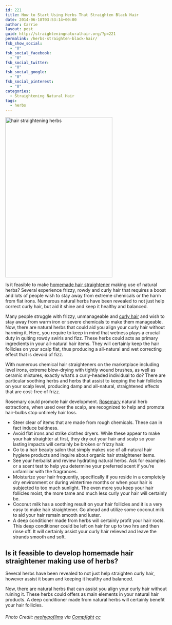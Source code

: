 ```yaml
---
id: 221
title: How to Start Using Herbs That Straighten Black Hair
date: 2014-06-18T03:53:14+00:00
author: Carrie
layout: post
guid: http://straighteningnaturalhair.org/?p=221
permalink: /herbs-straighten-black-hair/
fsb_show_social:
  - "0"
fsb_social_facebook:
  - "0"
fsb_social_twitter:
  - "0"
fsb_social_google:
  - "0"
fsb_social_pinterest:
  - "0"
categories:
  - Straightening Natural Hair
tags:
  - herbs
---
```

<img class="aligncenter size-full wp-image-222" src="http://straighteningnaturalhair.org/wp-content/uploads/2014/06/5298447899_6aab47b462.jpg" alt="hair straightening herbs" width="333" height="500" srcset="http://straighteningnaturalhair.org/wp-content/uploads/2014/06/5298447899_6aab47b462.jpg 333w, http://straighteningnaturalhair.org/wp-content/uploads/2014/06/5298447899_6aab47b462-199x300.jpg 199w" sizes="(max-width: 333px) 100vw, 333px" />

Is it feasible to make <a title="14 Natural Hair Straightening Home Remedies They Don’t Teach you in School" href="http://straighteningnaturalhair.org/natural-hair-straightening-home-remedies/" target="_blank">homemade hair straightener</a> making use of natural herbs? Several experience frizzy, rowdy and curly hair that requires a boost and lots of people wish to stay away from extreme chemicals or the harm from flat irons. Numerous natural herbs have been revealed to not just help correct curly hair, but aid it shine and keep it healthy and balanced.

Many people struggle with frizzy, unmanageable and <a title="The MSM Makes Hair Curly Article of Your Dreams" href="http://straighteningnaturalhair.org/msm-makes-hair-curly/" target="_blank">curly hair</a> and wish to stay away from warm iron or severe chemicals to make them manageable. Now, there are natural herbs that could aid you align your curly hair without harming it. Here, you require to keep in mind that wetness plays a crucial duty in quiting rowdy swirls and fizz. These herbs could acts as primary ingredients in your all-natural hair items. They will certainly keep the hair follicles on your scalp flat, thus producing a all-natural and wet correcting effect that is devoid of fizz.<!--more-->

With numerous chemical hair straighteners on the marketplace including level irons, extreme blow-drying with tightly wound brushes, as well as ceramic mixtures, exactly what&#8217;s a curly-headed individual to do? There are particular soothing herbs and herbs that assist to keeping the hair follicles on your scalp level, producing damp and all-natural, straightened effects that are cost-free of frizz.

Rosemary could promote hair development. <a href="http://en.wikipedia.org/wiki/Rosemary" target="_blank">Rosemary</a> natural herb extractions, when used over the scalp, are recognized to help and promote hair-bulbs stop untimely hair loss.

  * Steer clear of items that are made from rough chemicals. These can in fact induce baldness.
  * Avoid flat irons and strike clothes dryers. While these appear to make your hair straighter at first, they dry out your hair and scalp so your lasting impacts will certainly be broken or frizzy hair.
  * Go to a hair beauty salon that simply makes use of all-natural hair hygiene products and inquire about organic hair straightener items.
  * See your herbalist and review hydrating natural herbs. Ask for examples or a scent test to help you determine your preferred scent if you&#8217;re unfamiliar with the fragrances.
  * Moisturize your hair frequently, specifically if you reside in a completely dry environment or during wintertime months or when your hair is subjected to too much sunlight. The even more you keep your hair follicles moist, the more tame and much less curly your hair will certainly be.
  * Coconut milk has a soothing result on your hair follicles and it is a very easy to make hair straightener. Go ahead and utilize some coconut milk to aid your hair remain smooth and luster.
  * A deep conditioner made from herbs will certainly profit your hair roots. This deep conditioner could be left on hair for up to two hrs and then rinse off. It will certainly assist your curly hair relieved and leave the strands smooth and soft.

## Is it feasible to develop homemade hair straightener making use of herbs?

Several herbs have been revealed to not just help straighten curly hair, however assist it beam and keeping it healthy and balanced.

Now, there are natural herbs that can assist you align your curly hair without ruining it. These herbs could offers as main elements in your natural hair products. A deep conditioner made from natural herbs will certainly benefit your hair follicles.

###### Photo Credit: [neohypofilms](https://www.flickr.com/photos/35654668@N08/5298447899/) via [Compfight](http://compfight.com) [cc](https://www.flickr.com/help/general/#147)